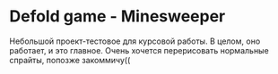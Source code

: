 # Defold game - Minesweeper

Небольшой проект-тестовое для курсовой работы. 
В целом, оно работает, и это главное. Очень хочется перерисовать нормальные спрайты, попозже закоммичу((
